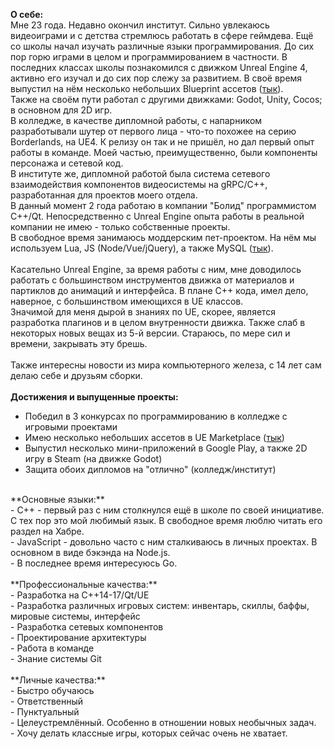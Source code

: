 **О себе:**<br>
Мне 23 года. Недавно окончил институт. Сильно увлекаюсь видеоиграми и с детства стремлюсь работать в сфере геймдева. Ещё со школы начал изучать различные языки программирования. До сих пор горю играми в целом и программированием в частности.
В последних классах школы познакомился с движком Unreal Engine 4, активно его изучал и до сих пор слежу за развитием. В своё время выпустил на нём несколько небольших Blueprint ассетов ([тык](https://www.unrealengine.com/marketplace/en-US/profile/Enoti)).<br>
Также на своём пути работал с другими движками: Godot, Unity, Cocos; в основном для 2D игр.<br>
В колледже, в качестве дипломной работы, с напарником разработывали шутер от первого лица - что-то похожее на серию Borderlands, на UE4. К релизу он так и не пришёл, но дал первый опыт работы в команде. Моей частью, преимущественно, были компоненты персонажа и сетевой код.<br>
В институте же, дипломной работой была система сетевого взаимодействия компонентов видеосистемы на gRPC/C++, разработанная для проектов моего отдела.<br>
В данный момент 2 года работаю в компании "Болид" программистом C++/Qt. Непосредственно с Unreal Engine опыта работы в реальной компании не имею - только собственные проекты.<br>
В свободное время занимаюсь моддерским пет-проектом. На нём мы используем Lua, JS (Node/Vue/jQuery), а также MySQL ([тык](https://github.com/Enoti722/SummaryProjects/tree/master/FiveM_RP)).<br>
<br>
Касательно Unreal Engine, за время работы с ним, мне доводилось работать с большинством инструментов движка от материалов и партиклов до анимаций и интерфейса. В плане C++ кода, имел дело, наверное, с большинством имеющихся в UE классов.<br>
Значимой для меня дырой в знаниях по UE, скорее, является разработка плагинов и в целом внутренности движка. Также слаб в некоторых новых вещах из 5-й версии. Стараюсь, по мере сил и времени, закрывать эту брешь.<br>
<br>
Также интересны новости из мира компьютерного железа, с 14 лет сам делаю себе и друзьям сборки.<br>
<br>
**Достижения и выпущенные проекты:**<br>
- Победил в 3 конкурсах по программированию в колледже с игровыми проектами<br>
- Имею несколько небольших ассетов в UE Marketplace ([тык](https://www.unrealengine.com/marketplace/en-US/profile/Enoti))<br>
- Выпустил несколько мини-приложений в Google Play, а также 2D игру в Steam (на движке Godot)<br>
- Защита обоих дипломов на "отлично" (колледж/институт)<br>
<br>
**Основные языки:**<br>
- C++ - первый раз с ним столкнулся ещё в школе по своей инициативе. С тех пор это мой любимый язык. В свободное время люблю читать его раздел на Хабре.<br>
- JavaScript - довольно часто с ним сталкиваюсь в личных проектах. В основном в виде бэкэнда на Node.js.<br>
- В последнее время интересуюсь Go.<br>
<br>
**Профессиональные качества:**<br>
- Разработка на C++14-17/Qt/UE<br>
- Разработка различных игровых систем: инвентарь, скиллы, баффы, мировые системы, интерфейс<br>
- Разработка сетевых компонентов<br>
- Проектирование архитектуры<br>
- Работа в команде<br>
- Знание системы Git<br>
<br>
**Личные качества:**<br>
- Быстро обучаюсь<br>
- Ответственный<br>
- Пунктуальный<br>
- Целеустремлённый. Особенно в отношении новых необычных задач.<br>
- Хочу делать классные игры, которых сейчас очень не хватает.<br>
<br>
